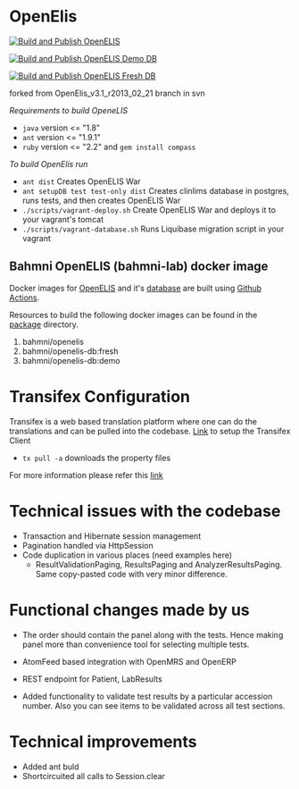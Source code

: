 OpenElis
========

[![Build and Publish OpenELIS](https://github.com/Bahmni/OpenElis/actions/workflows/build_publish_openelis.yml/badge.svg)](https://github.com/Bahmni/OpenElis/actions/workflows/build_publish_openelis.yml)

[![Build and Publish OpenELIS Demo DB](https://github.com/Bahmni/OpenElis/actions/workflows/build_publish_openelis_demoDB.yml/badge.svg)](https://github.com/Bahmni/OpenElis/actions/workflows/build_publish_openelis_demoDB.yml)

[![Build and Publish OpenELIS Fresh DB](https://github.com/Bahmni/OpenElis/actions/workflows/build_publish_openelis_freshDB.yml/badge.svg)](https://github.com/Bahmni/OpenElis/actions/workflows/build_publish_openelis_freshDB.yml)

forked from OpenElis_v3.1_r2013_02_21 branch in svn

*Requirements to build OpeneLIS*
* `java` version <= "1.8"
* `ant` version <= "1.9.1"
* `ruby` version <= "2.2" and `gem install compass`

*To build OpenElis run*
* `ant dist`  Creates OpenELIS War
* `ant setupDB test test-only dist`  Creates clinlims database in postgres, runs tests, and then creates OpenELIS War
* `./scripts/vagrant-deploy.sh` Create OpenELIS War and deploys it to your vagrant's tomcat
* `./scripts/vagrant-database.sh` Runs Liquibase migration script in your vagrant 

## Bahmni OpenELIS (bahmni-lab) docker image
Docker images for [OpenELIS](https://hub.docker.com/r/bahmni/openelis/tags) and it's [database](https://hub.docker.com/r/bahmni/openelis-db/tags) are built using [Github Actions](/.github/workflows). 

Resources to build the following docker images can be found in the [package](/package) directory.
1. bahmni/openelis
2. bahmni/openelis-db:fresh
3. bahmni/openelis-db:demo

Transifex Configuration
===========================
Transifex is a web based translation platform where one can do the translations and can be pulled into the codebase.
[Link](http://docs.transifex.com/client/config/#transifexrc) to setup the Transifex Client 

* `tx pull -a` downloads the property files

For more information please refer this [link](https://bahmni.atlassian.net/wiki/display/BAH/Translating+Bahmni) 

Technical issues with the codebase
======================================

- Transaction and Hibernate session management
- Pagination handled via HttpSession
- Code duplication in various places (need examples here)
	- ResultValidationPaging, ResultsPaging and AnalyzerResultsPaging. Same copy-pasted code with very minor difference.

Functional changes made by us
=============================
- The order should contain the panel along with the tests. Hence making panel more than convenience tool for selecting multiple tests.
- AtomFeed based integration with OpenMRS and OpenERP
- REST endpoint for Patient, LabResults

- Added functionality to validate test results by a particular accession number. Also you can see items to be validated across all test sections.

Technical improvements
======================
- Added ant buld
- Shortcircuited all calls to Session.clear

